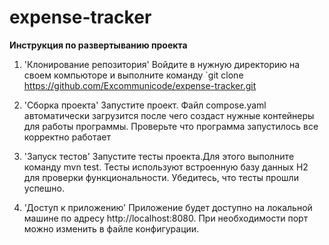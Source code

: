# expense-tracker


**Инструкция по развертыванию проекта**

1. 'Клонирование репозитория'
Войдите в нужную директорию на своем компьюторе и выполните команду 
`git clone https://github.com/Excommunicode/expense-tracker.git

2. 'Сборка проекта'
Запустите проект. Файл compose.yaml автоматически загрузится после чего создаст нужные контейнеры для работы программы.
Проверьте что программа запустилось все корректно работает

3. 'Запуск тестов'
Запустите тесты проекта.Для этого выполните команду mvn test. Тесты используют встроенную базу данных H2 для проверки 
функциональности. Убедитесь, что тесты прошли успешно.

4. 'Доступ к приложению'
Приложение будет доступно на локальной машине по адресу http://localhost:8080. 
При необходимости порт можно изменить в файле конфигурации.